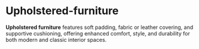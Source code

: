 # Upholstered-furniture
**Upholstered furniture** features soft padding, fabric or leather covering, and supportive cushioning, offering enhanced comfort, style, and durability for both modern and classic interior spaces.

